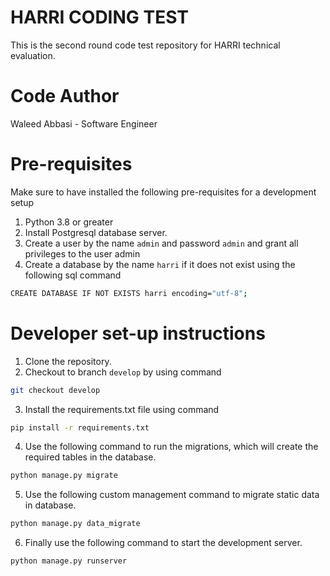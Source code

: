 # HARRI CODING TEST

This is the second round code test repository for HARRI technical evaluation.

# Code Author

Waleed Abbasi - Software Engineer


# Pre-requisites

Make sure to have installed the following pre-requisites for a development setup

1. Python 3.8 or greater
2. Install Postgresql database server.
3. Create a user by the name `admin` and password `admin` and grant all privileges to the user admin
4. Create a database by the name `harri` if it does not exist using the following sql command

```bash
CREATE DATABASE IF NOT EXISTS harri encoding="utf-8";
```


# Developer set-up instructions

1. Clone the repository.
2. Checkout to branch `develop` by using command

```bash
git checkout develop
```

3. Install the requirements.txt file using command

```bash
pip install -r requirements.txt
```

4. Use the following command to run the migrations, which will create the required tables in the database.

```bash
python manage.py migrate
```

5. Use the following custom management command to migrate static data in database.

```bash
python manage.py data_migrate
```

6. Finally use the following command to start the development server.

```bash
python manage.py runserver
```

